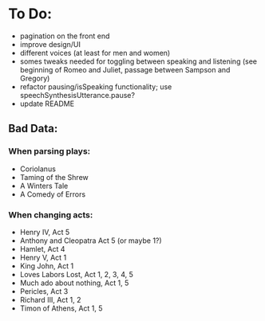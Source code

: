 # To Do:
* pagination on the front end
* improve design/UI
* different voices (at least for men and women)
* somes tweaks needed for toggling between speaking and listening (see beginning of Romeo and Juliet, passage between Sampson and Gregory)
* refactor pausing/isSpeaking functionality; use speechSynthesisUtterance.pause?
* update README

## Bad Data:
### When parsing plays:
* Coriolanus
* Taming of the Shrew
* A Winters Tale
* A Comedy of Errors

### When changing acts:
* Henry IV, Act 5
* Anthony and Cleopatra Act 5 (or maybe 1?)
* Hamlet, Act 4
* Henry V, Act 1
* King John, Act 1
* Loves Labors Lost, Act 1, 2, 3, 4, 5
* Much ado about nothing, Act 1, 5
* Pericles, Act 3
* Richard III, Act 1, 2
* Timon of Athens, Act 1, 5
